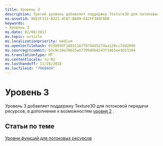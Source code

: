 ```yaml
---
title: Уровень 3
description: Третий уровень добавляет поддержку Texture3D для потоковых ресурсов в дополнение к возможностям уровня 2.
ms.assetid: 86E2F311-A221-4C87-BA89-642FF388FAEB
keywords:
- Уровень 3
ms.date: 02/08/2017
ms.topic: article
ms.localizationpriority: medium
ms.openlocfilehash: 019899df18831167f0744d5274aa120cc7dd2096
ms.sourcegitcommit: b5c9c18e70625ab770946b8243f3465ee1013184
ms.translationtype: MT
ms.contentlocale: ru-RU
ms.lasthandoff: 11/28/2018
ms.locfileid: "7968669"
---
```

# <a name="tier-3"></a>Уровень 3


Уровень 3 добавляет поддержку Texture3D для потоковой передачи ресурсов, в дополнение к возможностям [уровня 2](tier-2.md) .

## <a name="span-idrelated-topicsspanrelated-topics"></a><span id="related-topics"></span>Статьи по теме


[Уровни функций для потоковых ресурсов](streaming-resources-features-tiers.md)

 

 




